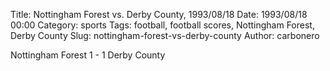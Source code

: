 Title: Nottingham Forest vs. Derby County, 1993/08/18
Date: 1993/08/18 00:00
Category: sports
Tags: football, football scores, Nottingham Forest, Derby County
Slug: nottingham-forest-vs-derby-county
Author: carbonero


Nottingham Forest 1 - 1 Derby County
